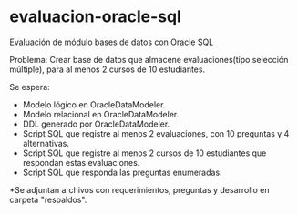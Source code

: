 # evaluacion-oracle-sql
Evaluación de módulo bases de datos con Oracle SQL

Problema:
Crear base de datos que almacene evaluaciones(tipo selección múltiple), para al menos 2 cursos de 10 estudiantes.

Se espera:
- Modelo lógico en OracleDataModeler.
- Modelo relacional en OracleDataModeler.
- DDL generado por OracleDataModeler.
- Script SQL que registre al menos 2 evaluaciones, con 10 preguntas y 4 alternativas.
- Script SQL que registre al menos 2 cursos de 10 estudiantes que respondan estas
evaluaciones.
- Script SQL que responda las preguntas enumeradas.

*Se adjuntan archivos con requerimientos, preguntas y desarrollo en carpeta "respaldos".
